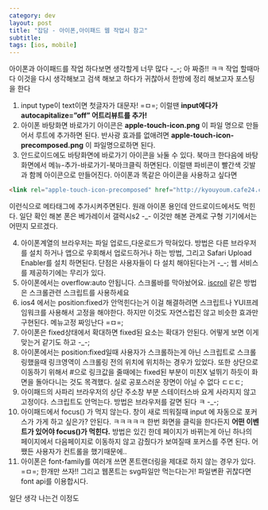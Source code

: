 ```yaml
---
category: dev
layout: post
title: "잡담 - 아이폰,아이패드 웹 작업시 참고"
subtitle: 
tags: [ios, mobile]
---
```

아이폰과 아이패드를 작업 하다보면 생각할게 너무 많다 -_-; 아 짜증!! ㅋㅋ 작업 할때마다 이것을 다시 생각해보고 검색 해보고 하다가 귀찮아서 한방에 정리 해보고자 포스팅을 한다

1. input type이 text이면 첫글자가 대문자! =ㅁ=;  이럴땐 <strong class="impt">input에다가<br>
autocapitalize=”off” 어트리뷰트를 추가!</strong>
2. 아이폰 바탕화면 바로가기 아이콘은 <strong class="impt">apple-touch-icon.png</strong> 이 파일 명으로 만들어서 루트에 추가하면 된다. 반사광 효과를 없애려면 <strong class="impt">apple-touch-icon-precomposed.png</strong> 이 파일명으로하면 된다. 
3. 안드로이드에도 바탕화면에 바로가기 아이콘을 놔둘 수 있다. 북마크 한다음에 바탕화면에서 메뉴-추가-바로가기-북마크클릭 하면된다. 이럴땐 파비콘이 빨간색 깃발과 함께 아이콘으로 만들어진다. 아이폰과 똑같은 아이콘을 사용하고 싶다면 

```html
<link rel="apple-touch-icon-precomposed" href="http://kyouyoum.cafe24.com/apple-touch-icon.png" />
```

이런식으로 메타태그에 추가시켜주면된다. 원래 아이폰 용인데 안드로이드에서도 먹힌다. 일단 확인 해본 폰은 베가레이서 갤럭시s2 -_- 이것만 해본 관계로 구형 기기에서는 어떤지 모르겠다.

4. 아이폰계열의 브라우저는 파일 업로드,다운로드가 막혀있다. 방법은 다른 브라우저를 설치 하거나 앱으로 우회해서 업로드하거나 하는 방법, 그리고 Safari Upload Enabler를 설치 하면된다. 단점은 사용자들이 다 설치 해야된다는거 -_-; 웹 서비스를 제공하기에는 무리가 있다.
5. 아이폰에서는 overflow:auto 안됩니다. 스크롤바를 막아놨어요.  <a href="http://cubiq.org/iscroll" target="_blank" title="새창">iscroll</a> 같은 방법은 스크롤관련 스크립트를 사용하세요
6. ios4 에서는 position:fixed가 안먹힌다는거 이걸 해결하려면 스크립트나 YUI프레임워크를 사용해서 고정을 해야한다. 하지만 이것도 자연스럽진 않고 비슷한 효과만 구현된다. 메뉴고정 짜잉난다 =ㅁ=; 
7. 아이폰은 fixed상태에서 확대하면 fixed된 요소는 확대가 안된다. 어떻게 보면 이게 맞는거 같기도 하고 -_-;
8. 아이폰에서는 position:fixed일때 사용자가 스크롤하는게 아닌 스크립트로 스크롤링했을때 링크영역이 스크롤링 전의 위치에 위치하는 경우가 있었다. 또한 상단으로 이동하기 위해서 #으로 링크값을 줄때에는 fixed된 부분이 미친X 널뛰기 하듯이 화면을 돌아다니는 것도 목격했다. 실로 공포스러운 장면이 아닐 수 없다 ㄷㄷㄷ;
9. 아이패드의 사파리 브라우저의 상단 주소창 부분 스테이터스바 요게 사라지지 않고 고정이다. 스크립트도 안먹는다. 방법은 브라우저를 갈면 된다 ㅋ -_-;
10. 아이패드에서 focus() 가 먹지 않는다. 창이 새로 띄워질때 input 에 자동으로 포커스가 가게 하고 싶은가? 안된다. ㅋㅋㅋㅋㅋ 한번 화면을 클릭을 한다든지 <strong class="impt">어떤 이벤트가 있어야 focus()가 먹힌다.</strong> 방법은 있긴 한데 페이지가 바뀌는게 아닌 하나의 페이지에서 다음페이지로 이동하지 않고 감췄다가 보여질때 포커스를 주면 된다. 어쨌든 사용자가 컨트롤을 했기때문에..
11. 아이폰은 font-family를 여러개 쓰면 폰트랜더링을 제대로 하지 않는 경우가 있다. =ㅁ=; 한개만 쓰자!! 그리고 웹폰트는 svg파일만 먹는다는거! 파일변환 귀찮다면 font api를 이용합시다.

일단 생각 나는건 이정도